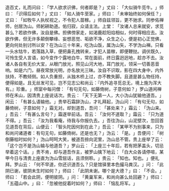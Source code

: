 造百丈，礼而问曰：​「学人欲求识佛，何者即是？​」丈曰：​「大似骑牛觅牛。​」师曰：​「识得后如何？​」丈曰：​「如人骑牛至家。​」师曰：​「未审始终如何保任？​」丈曰：​「如牧牛人执杖视之，不令犯人苗稼。​」师自兹领旨，更不驰求。同参佑禅师，创居沩山。师躬耕助道。佑归寂，众请主法。上堂：​「汝诸人总来就安，求觅甚么？若欲作佛，汝自是佛。担佛傍家走，如渴鹿趁阳焰相似，何时得相应去。汝欲作佛，但无许多颠倒攀缘、妄想恶觉、垢欲不净，众生之心，便是初心正觉佛，更向何处别讨所以安？在沩山三十年来，吃沩山饭，属沩山矢，不学沩山禅。只看一头水牯牛，若落路入草，便把鼻孔拽转来，才犯人苗稼，即便鞭挞。调伏既久，可怜生受人言语，如今变作个露地白牛，常在面前，终日露迥迥地，趁亦不去。汝诸人各自有无价大宝，从眼门放光，照见山河大地，耳门放光，领采一切善恶音响。如是六门，昼夜常放光明，亦名放光三昧。汝自不识取，影在四大身中，内外扶持，不教倾侧。如人负重担，从独木桥上过，亦不教失脚。且道是甚么物任持，便得如是。且无丝发可见，岂不见志公和尚云：『内外追寻觅总无，境上施为浑大有。』珍重。​」师室中每问僧：​「有句无句，如藤倚树，子意何如？​」罗山道闲禅师在禾山，因清贵上座说话次。贵云：​「天下无第一人，大小沩山犹输他道吾。​」闲云：​「有甚么语输他。​」贵举石霜辞沩山，才礼拜起，沩山问：​「有句无句，如藤倚树，子意如何？​」霜无对。却到道吾，吾问：​「甚处来？​」霜云：​「沩山来。​」吾云：​「有甚么言句？​」霜遂举前话。吾云：​「汝何不道取？​」霜云：​「只为道不得。​」吾云：​「汝为我看庵，待我与你报仇去。​」吾往沩山，山泥壁次，忽回首见道吾在背后，山便云：​「智头陀因何到在此？​」吾云：​「某甲不为别事来，只为和尚问诸道者：有句无句，如藤倚树。还是也无？​」沩云：​「是。​」吾便问：​「树倒藤枯时如何？​」沩山呵呵大笑，被道吾捺向泥里，沩山总不管。贵上座举了云：​「这个岂不是沩山输与他道吾？​」罗山云：​「上座三十年后，若有把茅盖头，切忌举着这个话。​」贵不肯，却与道吾作主，被罗山擒下地云：​「白大众各请停喧，某甲今日与清贵上座直为沩山雪屈话，且须侧聆。​」贵云：​「知也。知也。​」便礼拜。罗山云：​「何不早道，你还识道吾么？只是馆驿里本色撮马粪汉。​」问：​「此阴已谢，彼阴未生时如何？​」师曰：​「此阴未谢。哪个是大德？​」曰：​「不会。​」师曰：​「若会此阴，便明彼阴。​」问：​「黄巢军来，和尚向甚么处回避？​」师曰：​「五蕴山中。​」曰：​「忽被他捉着时如何？​」师曰：​「恼乱将军。​」